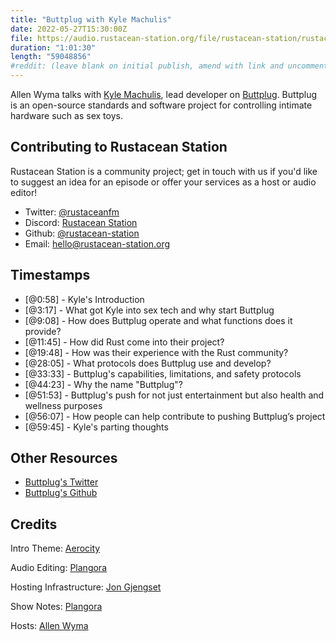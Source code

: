 ```yaml
---
title: "Buttplug with Kyle Machulis"
date: 2022-05-27T15:30:00Z
file: https://audio.rustacean-station.org/file/rustacean-station/rustacean-station-e071-kyle-machulis.mp3
duration: "1:01:30"
length: "59048856"
#reddit: (leave blank on initial publish, amend with link and uncomment this line after Reddit thread has been posted)
---
```

Allen Wyma talks with [Kyle Machulis](https://twitter.com/robjtede), lead developer on [Buttplug](https://buttplug.io/). Buttplug is an open-source standards and software project for controlling intimate hardware such as sex toys.

## Contributing to Rustacean Station

Rustacean Station is a community project; get in touch with us if you'd like to suggest an idea for an episode or offer your services as a host or audio editor!

- Twitter: [@rustaceanfm](https://twitter.com/rustaceanfm)
- Discord: [Rustacean Station](https://discord.gg/cHc3Gyc)
- Github: [@rustacean-station](https://github.com/rustacean-station/)
- Email: [hello@rustacean-station.org](mailto:hello@rustacean-station.org)

## Timestamps 
- [@0:58] - Kyle's Introduction
- [@3:17] - What got Kyle into sex tech and why start Buttplug
- [@9:08] - How does Buttplug operate and what functions does it provide?
- [@11:45] - How did Rust come into their project?
- [@19:48] - How was their experience with the Rust community?
- [@28:05] - What protocols does Buttplug use and develop?
- [@33:33] - Buttplug's capabilities, limitations, and safety protocols
- [@44:23] - Why the name "Buttplug"?
- [@51:53] - Buttplug's push for not just entertainment but also health and wellness purposes
- [@56:07] - How people can help contribute to pushing Buttplug’s project
- [@59:45] - Kyle's parting thoughts

## Other Resources
- [Buttplug's Twitter](https://twitter.com/buttplugio)
- [Buttplug's Github](https://github.com/buttplugio)

## Credits
Intro Theme: [Aerocity](https://twitter.com/AerocityMusic)

Audio Editing: [Plangora](https://twitter.com/plangora)

Hosting Infrastructure: [Jon Gjengset](https://twitter.com/jonhoo/)

Show Notes: [Plangora](https://twitter.com/plangora)

Hosts: [Allen Wyma](https://twitter.com/allenwyma)
